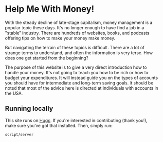 # Help Me With Money!

With the steady decline of late-stage capitalism, money management is a popular topic these days. It's no longer enough to have find a job in a "stable" industry. There are hundreds of websites, books, and podcasts offering tips on how to make your money make money.

But navigating the terrain of these topics is difficult. There are a lot of strange terms to understand, and often the information is very terse. How does one get started from the beginning?

The purpose of this website is to give a very direct introduction how to handle your money. It's not going to teach you how to be rich or how to budget your expenditures. It will instead guide you on the types of accounts you should have for intermediate and long-term saving goals.  It should be noted that most of the advice here is directed at individuals with accounts in the USA.

## Running locally

This site runs on [Hugo](https://gohugo.io/). If you're interested in contributing (thank you!), make sure you've got that installed. Then, simply run:

```
script/server
```
